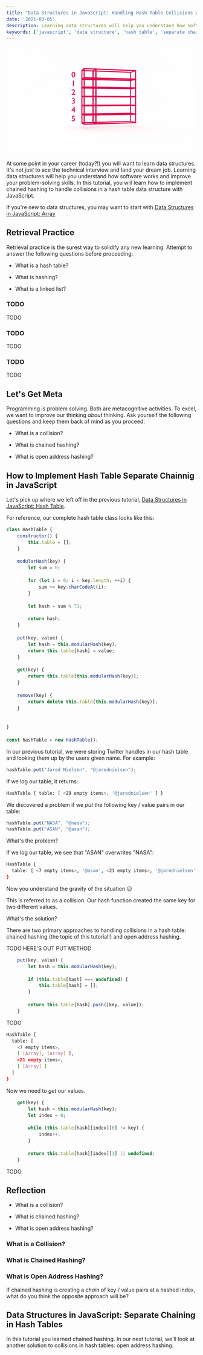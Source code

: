 ```yaml
---
title: "Data Structures in JavaScript: Handling Hash Table Collisions with Chained Hashing"  
date: '2021-03-05'
description: Learning data structures will help you understand how software works and improve your problem-solving skills. In this tutorial, you will learn how to implement chained hashing to handle collisions in a hash table data structure with JavaScript. 
keywords: ['javascript', 'data structure', 'hash table', 'separate chaining']
---
```



![](./jarednielsen-data-structure-hash-table.png)


At some point in your career (today?!) you will want to learn data structures. It's not _just_ to ace the technical interview and land your dream job. Learning data structures will help you understand how software works and improve your problem-solving skills. In this tutorial, you will learn how to implement chained hashing to handle collisions in a hash table data structure with JavaScript.


If you're new to data structures, you may want to start with [Data Structures in JavaScript: Array](https://jarednielsen.com/data-structure-array-javascript/)


## Retrieval Practice

Retrieval practice is the surest way to solidify any new learning. Attempt to answer the following questions before proceeding: 

* What is a hash table? 

* What is hashing?

* What is a linked list? 


### TODO


TODO


### TODO 

TODO 


### TODO 

TODO


## Let's Get Meta

Programming is problem solving. Both are metacognitive activities. To excel, we want to improve our thinking _about_ thinking. Ask yourself the following questions and keep them back of mind as you proceed: 
 
* What is a collision? 

* What is chained hashing? 

* What is open address hashing?


## How to Implement Hash Table Separate Chainnig in JavaScript

Let's pick up where we left off in the previous tutorial, [Data Structures in JavaScript: Hash Table](https://jarednielsen.com/data-structure-hash-table-javascript/).

For reference, our complete hash table class looks like this: 
```js
class HashTable {
    constructor() {
        this.table = [];
    }

    modularHash(key) {
        let sum = 0;

        for (let i = 0; i < key.length; ++i) {
            sum += key.charCodeAt(i);
        }

        let hash = sum % 71; 

        return hash;
    }

    put(key, value) {
        let hash = this.modularHash(key);
        return this.table[hash] = value;
    }

    get(key) {
        return this.table[this.modularHash(key)];
    }

    remove(key) {
        return delete this.table[this.modularHash(key)];
    }


}

const hashTable = new HashTable();
```

In our previous tutorial, we were storing Twitter handles in our hash table and looking them up by the users given name. For example: 
```js
hashTable.put("Jared Nielsen", "@jarednielsen");
```

If we log our table, it returns: 
```sh
HashTable { table: [ <29 empty items>, '@jarednielsen' ] }
```


We discovered a problem if we _put_ the following key / value pairs in our table: 
```js
hashTable.put("NASA", "@nasa");
hashTable.put("ASAN", "@asan");
```

What's the problem? 

If we log our table, we see that "ASAN" overwrites "NASA": 
```sh
HashTable {
  table: [ <7 empty items>, '@asan', <21 empty items>, '@jarednielsen' ]
}
```

Now you understand the gravity of the situation 😉

This is referred to as a collision. Our hash function created the same key for two different values. 

What's the solution? 

There are two primary approaches to handling collisions in a hash table: chained hashing (the topic of this tutorial!) and open address hashing. 


TODO HERE'S OUT PUT METHOD

```js
    put(key, value) {
        let hash = this.modularHash(key);

        if (this.table[hash] === undefined) {
            this.table[hash] = [];
        }

        return this.table[hash].push([key, value]);
    }
```

TODO 


```sh
HashTable {
  table: [
    <7 empty items>,
    [ [Array], [Array] ],
    <21 empty items>,
    [ [Array] ]
  ]
}
```

Now we need to _get_ our values. 

```js
    get(key) {
        let hash = this.modularHash(key);
        let index = 0;

        while (this.table[hash][index][0] != key) {
            index++;
        }

        return this.table[hash][index][1] || undefined;
    }
```

TODO 



## Reflection

* What is a collision? 

* What is chained hashing? 

* What is open address hashing? 


### What is a Collision? 


### What is Chained Hashing? 


### What is Open Address Hashing? 

If chained hashing is creating a _chain_ of key / value pairs at a hashed index, what do you think the opposite approach will be? 


## Data Structures in JavaScript: Separate Chaining in Hash Tables

In this tutorial you learned chained hashing. In our next tutorial, we'll look at another solution to collisions in hash tables: open address hashing. 




